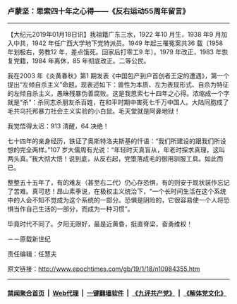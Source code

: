 ### 卢蒙坚：思索四十年之心得——《反右运动55周年留言》
------------------------

<p>
 【大纪元2019年01月18日讯】我祖籍广东三水，1922 年10 月生，1938 年9 月加入中共，1942 年任广西大学地下党特派员。1949 年起三罹冤案共36 载〔1958 年划极右，劳教12 年，差点饿死。回家后打零工9 年〕。1979 年改正，1983 年恢复党籍，1984 年离休，85 年彻底改正。二等公民。
</p>
<p>
 我在2003 年《炎黄春秋》第1 期发表《中国包产到户首创者王定的遭遇》，第一个提出“左倾自杀主义”命题。现表述如下：兽性为本质、左为表现形式、自杀为特征的左倾自杀主义，愚昧残暴伪善腐败。这是我思索七十四年之心得。浓缩成一个字就是“杀”：杀同志杀朋友杀百姓，在和平时期中害死七千万中国人。大陆同胞成了毛共乌托邦暴力社会主义实验的小白鼠。毛天堂就是阿鼻地狱！
</p>
<p>
 我觉悟得太迟：913 清醒，64 决绝！
</p>
<p>
 七十四年的亲身经历，铁证了奥斯特洛夫斯基的忏语：“我们所建设的跟我们所设想的完全两样。”107 岁大儒周有光说：“年轻时天真盲从，年老时探求真理，这叫两头真。”我大彻大悟！说到底，从反右起，党堕落成毛的御用驯服工具。如此而已。
</p>
<p>
 整整五十五年了，有的难友（甚至右二代）仍心存恐惧，有的则安于现状装作忘记了苦难。真可悲！昂山素季说，在极权主义统治下，“一个长时间生活在这个系统中的人会不知不觉成为这个系统的一部分。恐惧是阴险的，它很容易使一个人将恐惧当作自己生活的一部分，而成为一种习惯”。
</p>
<p>
 毕竟时代不同了。夕阳无限好，最是近黄昏，挺直脊梁，奋勇维权！
</p>
<p>
 －－原载新世纪
</p>
<p>
 责任编辑：任慧夫
</p>

原文链接：http://www.epochtimes.com/gb/19/1/18/n10984355.htm


------------------------
#### [禁闻聚合首页](https://github.com/gfw-breaker/banned-news/blob/master/README.md) &nbsp;|&nbsp; [Web代理](https://github.com/gfw-breaker/open-proxy/blob/master/README.md) &nbsp;|&nbsp; [一键翻墙软件](https://github.com/gfw-breaker/nogfw/blob/master/README.md) &nbsp;|&nbsp; [《九评共产党》](https://github.com/gfw-breaker/9ping.md/blob/master/README.md#九评之一评共产党是什么) &nbsp;|&nbsp; [《解体党文化》](https://github.com/gfw-breaker/jtdwh.md/blob/master/README.md#绪论)